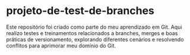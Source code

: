 # projeto-de-test-de-branches
Este repositório foi criado como parte do meu aprendizado em Git. Aqui realizo testes e treinamentos relacionados a branches, merges e boas práticas de versionamento, explorando diferentes cenários e resolvendo conflitos para aprimorar meu domínio do Git.

